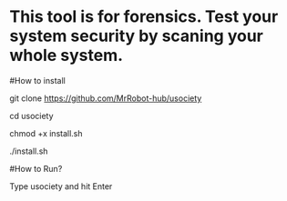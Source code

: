 
# This tool is for forensics. Test your system security by scaning your whole system. 


#How to install

git clone https://github.com/MrRobot-hub/usociety

cd usociety

chmod +x install.sh

./install.sh

#How to Run?

Type usociety and hit Enter

